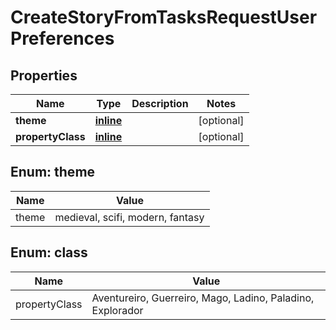 
# CreateStoryFromTasksRequestUserPreferences

## Properties
| Name | Type | Description | Notes |
| ------------ | ------------- | ------------- | ------------- |
| **theme** | [**inline**](#Theme) |  |  [optional] |
| **propertyClass** | [**inline**](#PropertyClass) |  |  [optional] |


<a id="Theme"></a>
## Enum: theme
| Name | Value |
| ---- | ----- |
| theme | medieval, scifi, modern, fantasy |


<a id="PropertyClass"></a>
## Enum: class
| Name | Value |
| ---- | ----- |
| propertyClass | Aventureiro, Guerreiro, Mago, Ladino, Paladino, Explorador |



